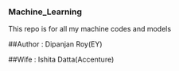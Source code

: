 ### Machine_Learning

This repo is for all my machine codes and models

##Author : Dipanjan Roy(EY)

##Wife : Ishita Datta(Accenture)